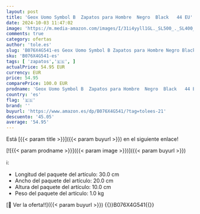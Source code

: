 ```yaml
---
layout: post
title: 'Geox Uomo Symbol B  Zapatos para Hombre  Negro  Black   44 EU'
date: 2024-10-03 11:47:02
image: 'https://m.media-amazon.com/images/I/31i4yyll1GL._SL500_._SL400_.jpg'
comments: true
category: ofertas
author: 'tole.es'
slug: 'B076X4G541-es Geox Uomo Symbol B Zapatos para Hombre Negro Black 44 EU'
sku: 'B076X4G541-es'
tags: [ 'zapatos','🇪🇸', ]
actualPrice: 54.95 EUR
currency: EUR
price: 54.95
comparePrice: 100.0 EUR
prodname: 'Geox Uomo Symbol B  Zapatos para Hombre  Negro  Black   44 EU'
country: 'es'
flag: '🇪🇸'
brand: ''
buyurl: 'https://www.amazon.es/dp/B076X4G541/?tag=tolees-21'
descuento: '45.05'
average: '54.95'
---
```


Está [{{< param title >}}]({{< param buyurl >}}) en el siguiente enlace!

[![{{< param prodname >}}]({{< param image >}})]({{< param buyurl >}})

ℹ️:

- Longitud del paquete del artículo: 30.0 cm
- Ancho del paquete del artículo: 20.0 cm
- Altura del paquete del artículo: 10.0 cm
- Peso del paquete del artículo: 1.0 kg

[🛒 Ver la oferta!!]({{< param buyurl >}})
{{<world>}}B076X4G541{{</world>}}
